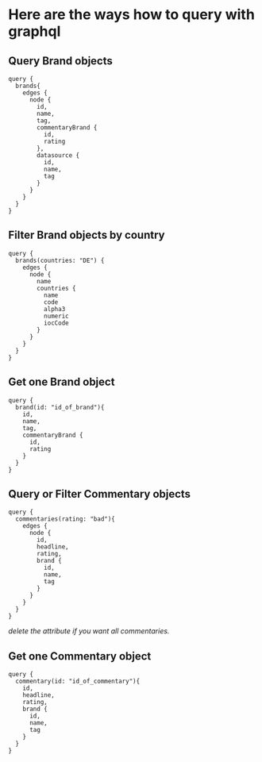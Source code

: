 # Here are the ways how to query with graphql


## Query Brand objects

```
query {
  brands{
    edges {
      node {
        id,
        name,
        tag,
        commentaryBrand {
          id,
          rating
        },
        datasource {
          id,
          name,
          tag
        }
      }
    }
  }
}
```

## Filter Brand objects by country
```
query {
  brands(countries: "DE") {
    edges {
      node {
        name
        countries {
          name
          code
          alpha3
          numeric
          iocCode
        }
      }
    }
  }
}
```

## Get one Brand object

```
query {
  brand(id: "id_of_brand"){
    id,
    name,
    tag,
    commentaryBrand {
      id,
      rating
    }
  }
}
```


## Query or Filter Commentary objects

```
query {
  commentaries(rating: "bad"){
    edges {
      node {
        id,
        headline,
        rating,
        brand {
          id,
          name,
          tag
        }
      }
    }
  }
}
```
*delete the attribute if you want all commentaries.*


## Get one Commentary object

```
query {
  commentary(id: "id_of_commentary"){
    id,
    headline,
    rating,
    brand {
      id,
      name,
      tag
    }
  }
}
```
